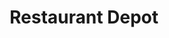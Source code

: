 ---
title: "Restaurant Depot"
url: /los-angeles/restaurant-depot-east-washington-boulevard/
shop: trade
---